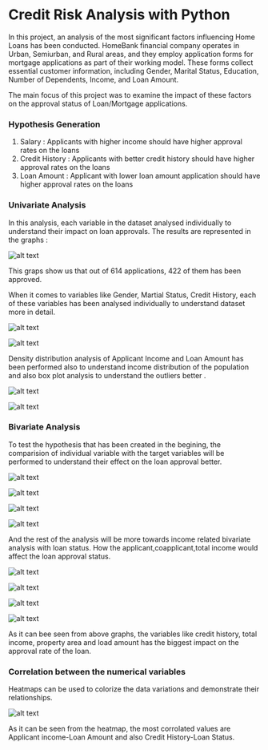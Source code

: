 # Credit Risk Analysis with Python

In this project, an analysis of the most significant factors influencing Home Loans has been conducted. HomeBank financial company operates in Urban, Semiurban, and Rural areas, and they employ application forms for mortgage applications as part of their working model. These forms collect essential customer information, including Gender, Marital Status, Education, Number of Dependents, Income, and Loan Amount.

The main focus of this project was to examine the impact of these factors on the approval status of Loan/Mortgage applications.

### Hypothesis Generation

1. Salary : Applicants with higher income  should have higher approval rates on the loans
2. Credit History : Applicants with better credit history should have higher approval rates on the loans
3. Loan Amount : Applicant with lower loan amount application should have higher approval rates on the loans

### Univariate Analysis

In this analysis, each variable in the dataset analysed individually to understand their impact on loan approvals. The results are represented in the graphs :

![alt text](https://github.com/begussimo/credit-risk-analysis-with-python/blob/main/images/Loan_Status.jpeg)

This graps show us that out of 614 applications, 422 of them has been approved.

When it comes to variables like Gender, Martial Status, Credit History, each of these variables has been analysed individually to understand dataset more in detail.

![alt text](https://github.com/begussimo/credit-risk-analysis-with-python/blob/main/images/Unvariate%20Analysis.jpeg)

![alt text](https://github.com/begussimo/credit-risk-analysis-with-python/blob/main/images/Unvariate%20Analysis2.jpeg)

Density distribution analysis of Applicant Income and Loan Amount has been performed also to understand income distribution of the population and also box plot analysis to understand the outliers better .

![alt text](https://github.com/begussimo/credit-risk-analysis-with-python/blob/main/images/Density.jpeg)


![alt text](https://github.com/begussimo/credit-risk-analysis-with-python/blob/main/images/Density2.jpeg)

### Bivariate Analysis

To test the hypothesis that has been created in the begining, the comparision of individual variable with the target variables will be performed to understand their effect on the loan approval better.

![alt text](https://github.com/begussimo/credit-risk-analysis-with-python/blob/main/images/Bivariate1.png)

![alt text](https://github.com/begussimo/credit-risk-analysis-with-python/blob/main/images/Bivariate2.png)

![alt text](https://github.com/begussimo/credit-risk-analysis-with-python/blob/main/images/Bivariate3.png)

![alt text](https://github.com/begussimo/credit-risk-analysis-with-python/blob/main/images/Bivariate4.png)

And the rest of the analysis will be more towards income related bivariate analysis with loan status. How the applicant,coapplicant,total income would affect the loan approval status.

![alt text](https://github.com/begussimo/credit-risk-analysis-with-python/blob/main/images/Bivariate5.jpeg)

![alt text](https://github.com/begussimo/credit-risk-analysis-with-python/blob/main/images/Bivariate6.jpeg)

![alt text](https://github.com/begussimo/credit-risk-analysis-with-python/blob/main/images/Bivariate7.jpeg)

![alt text](https://github.com/begussimo/credit-risk-analysis-with-python/blob/main/images/Bivariate8.jpeg)

As it can bee seen from above graphs, the variables like credit history, total income, property area and load amount has the biggest impact on the approval rate of the loan.

### Correlation between the numerical variables

Heatmaps can be used to colorize the data variations and demonstrate their relationships. 

![alt text](https://github.com/begussimo/credit-risk-analysis-with-python/blob/main/images/Corr.jpeg)

As it can be seen from the heatmap, the most corrolated values are Applicant income-Loan Amount and also Credit History-Loan Status.
